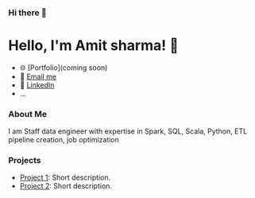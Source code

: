 ### Hi there 👋

# Hello, I'm Amit sharma! 👋

- 🌐 [Portfolio](coming soon)
- 📧 [Email me](mailto:amitpoorab@email.com)
- 💼 [LinkedIn](linkedin.com/in/ln-amit)
- ...

### About Me

I am Staff data engineer with expertise in Spark, SQL, Scala, Python, ETL pipeline creation, job optimization

### Projects

- [Project 1](link-to-project1): Short description.
- [Project 2](link-to-project2): Short description.


<!--
**amitpoorab/amitpoorab** is a ✨ _special_ ✨ repository because its `README.md` (this file) appears on your GitHub profile.

Here are some ideas to get you started:

- 🔭 I’m currently working on ...
- 🌱 I’m currently learning ...
- 👯 I’m looking to collaborate on ...
- 🤔 I’m looking for help with ...
- 💬 Ask me about ...
- 📫 How to reach me: ...
- 😄 Pronouns: ...
- ⚡ Fun fact: ...
